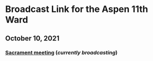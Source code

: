 # Broadcast Link for the Aspen 11th Ward

## October 10, 2021
### [Sacrament meeting](https://www.youtube.com/SbS5qiEc83I) (*currently broadcasting*)
